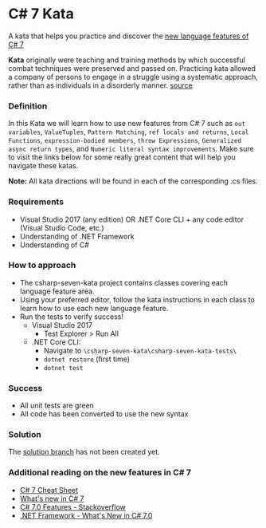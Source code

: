 # C# 7 Kata

A kata that helps you practice and discover the [new language features of C# 7](https://docs.microsoft.com/en-us/dotnet/articles/csharp/csharp-7)

**Kata** originally were teaching and training methods by which successful combat techniques were preserved and passed on. Practicing kata allowed a company of persons to engage in a struggle using a systematic approach, rather than as individuals in a disorderly manner. [source](https://en.wikipedia.org/wiki/Kata)

### Definition

In this Kata we will learn how to use new features from C# 7 such as `out variables`, `ValueTuples`, `Pattern Matching`, `ref locals and returns`, `Local Functions`, `expression-bodied members`, `throw Expressions`, `Generalized async return types`, and `Numeric literal syntax improvements`.  Make sure to visit the links below for some really great content that will help you navigate these katas.

**Note:** All kata directions will be found in each of the corresponding .cs files.

### Requirements

* Visual Studio 2017 (any edition) OR .NET Core CLI + any code editor (Visual Studio Code, etc.)
* Understanding of .NET Framework
* Understanding of C#

### How to approach
* The csharp-seven-kata project contains classes covering each language feature area.
* Using your preferred editor, follow the kata instructions in each class to learn how to use each new language feature.
* Run the tests to verify success!
  * Visual Studio 2017 
    * Test Explorer > Run All
  * .NET Core CLI:
    * Navigate to `\csharp-seven-kata\csharp-seven-kata-tests\`
    * `dotnet restore` (first time)
    * `dotnet test`

### Success

* All unit tests are green
* All code has been converted to use the new syntax

### Solution

The [solution branch](https://github.com/nickfloyd/csharp-seven-kata) has not been created yet.

### Additional reading on the new features in C# 7

* [C# 7 Cheat Sheet](https://github.com/alugili/CSharp7Features/blob/master/C%237CheatSheet.pdf)
* [What's new in C# 7](https://docs.microsoft.com/en-us/dotnet/articles/csharp/csharp-7)
* [C# 7.0 Features - Stackoverflow](http://stackoverflow.com/documentation/c%23/1936/c-sharp-7-0-features#t=201703081541334596)
* [.NET Framework - What's New in C# 7.0](https://msdn.microsoft.com/en-us/magazine/mt790184.aspx)
